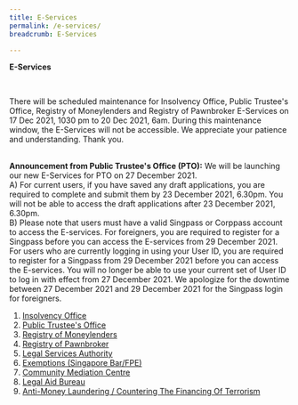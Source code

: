 ```yaml
---
title: E-Services
permalink: /e-services/
breadcrumb: E-Services

---
```


**E-Services**

<br>

There will be scheduled maintenance for Insolvency Office, Public Trustee's Office, Registry of Moneylenders and Registry of Pawnbroker E-Services on 17 Dec 2021, 1030 pm to 20 Dec 2021, 6am. During this maintenance window, the E-Services will not be accessible. We appreciate your patience and understanding. Thank you.
<br><br>

<b>Announcement from Public Trustee's Office (PTO):</b> We will be launching our new E-Services for PTO on 27 December 2021. 
<br>A) For current users, if you have saved any draft applications, you are required to complete and submit them by 23 December 2021, 6.30pm. You will not be able to access the draft applications after 23 December 2021, 6.30pm. 
<br>B) Please note that users must have a valid Singpass or Corppass account to access the E-services.  For foreigners, you are required to register for a Singpass before you can access the E-services from 29 December 2021. For users who are currently logging in using your User ID, you are required to register for a Singpass from 29 December 2021 before you can access the E-services. You will no longer be able to use your current set of User ID to log in with effect from 27 December 2021. We apologize for the downtime between 27 December 2021 and 29 December 2021 for the Singpass login for foreigners.
<br>
1. [Insolvency Office](https://eservices.mlaw.gov.sg/io/)
2. [Public Trustee's Office](https://eservices.mlaw.gov.sg/pto/welcome.xhtml)
3. [Registry of Moneylenders](https://eservices.mlaw.gov.sg/rom/)
4. [Registry of Pawnbroker](https://eservices.mlaw.gov.sg/rop/)
5. [Legal Services Authority](https://eservices.mlaw.gov.sg/lsra/lsra-home)
6. [Exemptions (Singapore Bar/FPE)](https://eservices.mlaw.gov.sg/li/ems/application/exemption.aspx) 
7. [Community Mediation Centre](https://cmc.mlaw.gov.sg/e-services/apply-online/)
8. [Legal Aid Bureau](https://eservices.mlaw.gov.sg/labesvc/)
9. [Anti-Money Laundering / Countering The Financing Of Terrorism](https://acd.mlaw.gov.sg)
